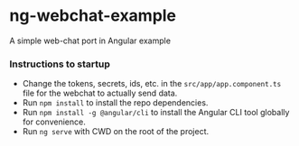 # ng-webchat-example
A simple web-chat port in Angular example

### Instructions to startup
- Change the tokens, secrets, ids, etc. in the `src/app/app.component.ts` file for the webchat to actually send data.
- Run `npm install` to install the repo dependencies.
- Run `npm install -g @angular/cli` to install the Angular CLI tool globally for convenience.
- Run `ng serve` with CWD on the root of the project.
